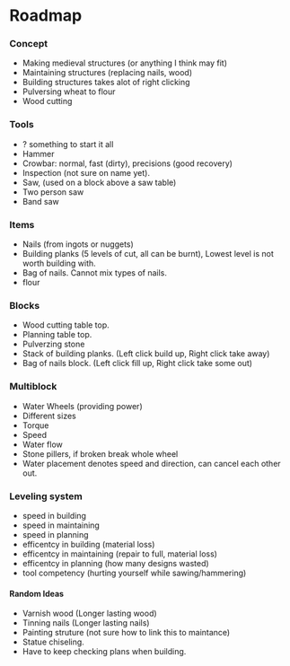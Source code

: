 Roadmap
=======

### Concept
- Making medieval structures (or anything I think may fit)
- Maintaining structures (replacing nails, wood)
- Building structures takes alot of right clicking
- Pulversing wheat to flour
- Wood cutting
 

### Tools
- ? something to start it all
- Hammer
- Crowbar: normal, fast (dirty), precisions (good recovery)
- Inspection (not sure on name yet).
- Saw, (used on a block above a saw table)
- Two person saw
- Band saw
 

### Items
- Nails (from ingots or nuggets)
- Building planks (5 levels of cut, all can be burnt), Lowest level is not worth building with.
- Bag of nails. Cannot mix types of nails.
- flour
 

### Blocks
- Wood cutting table top.
- Planning table top.
- Pulverzing stone
- Stack of building planks. (Left click build up, Right click take away)
- Bag of nails block. (Left click fill up, Right click take some out)


### Multiblock
- Water Wheels (providing power)
 - Different sizes
 - Torque
 - Speed
 - Water flow
 - Stone pillers, if broken break whole wheel
 - Water placement denotes speed and direction, can cancel each other out.
 

### Leveling system
- speed in building
- speed in maintaining
- speed in planning
- efficentcy in building (material loss)
- efficentcy in maintaining (repair to full, material loss)
- efficentcy in planning (how many designs wasted)
- tool competency (hurting yourself while sawing/hammering)


#### Random Ideas
- Varnish wood (Longer lasting wood)
- Tinning nails (Longer lasting nails)
- Painting struture (not sure how to link this to maintance)
- Statue chiseling.
- Have to keep checking plans when building.
